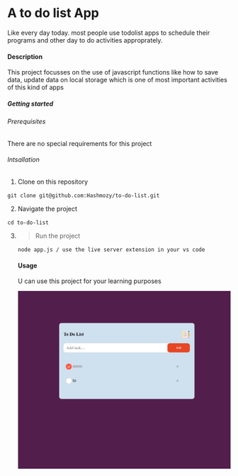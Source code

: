 # A to do list App

Like every day today. most people use todolist apps to schedule their programs and other day to do activities approprately.

#### Description

This project focusses on the use of javascript functions like how to save data, update data on local storage which is one of most important activities of this kind of apps

##### Getting started

###### Prerequisites

There are no special requirements for this project

###### Intsallation

1. Clone on this repository

```
git clone git@github.com:Hashmozy/to-do-list.git
```

2. Navigate the project

```
cd to-do-list
```

3. > Run the project

   ```
   node app.js / use the live server extension in your vs code

   ```

   #### Usage

   U can use this project for your learning purposes

   ![1704614611838](image/README/1704614611838.png)
